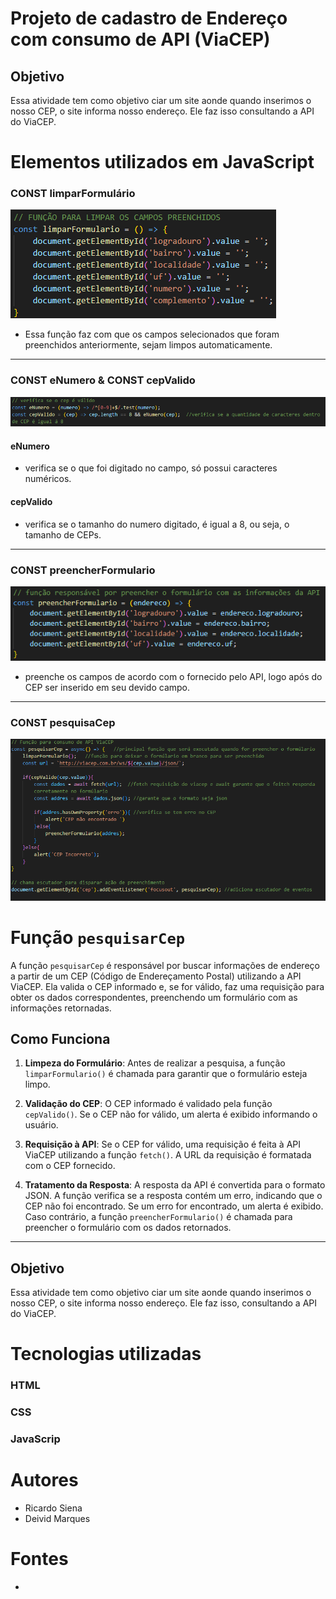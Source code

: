 # Projeto de cadastro de Endereço com consumo de API (ViaCEP)

## Objetivo

Essa atividade tem como objetivo ciar um site aonde quando inserimos o nosso CEP, o site informa nosso endereço. Ele faz isso consultando a API do ViaCEP.


# Elementos utilizados em JavaScript

### CONST limparFormulário

![Alt text](img/primeira.png)

* Essa função faz com que os campos selecionados que foram preenchidos anteriormente, sejam limpos automaticamente.

____________________________________________________________________________________________________

### CONST eNumero & CONST cepValido

![Alt text](img/segundo.png)

#### eNumero
* verifica se o que foi digitado no campo, só possui caracteres numéricos.

#### cepValido
* verifica se o tamanho do numero digitado, é igual a 8, ou seja, o tamanho de CEPs.

____________________________________________________________________________________________________

### CONST preencherFormulario

![Alt text](img/terceiro.png)

* preenche os campos de acordo com o fornecido pelo API, logo após do CEP ser inserido em seu devido campo.

____________________________________________________________________________________________________
### CONST pesquisaCep


![Alt text](img/quarta.png)

# Função `pesquisarCep`

A função `pesquisarCep` é responsável por buscar informações de endereço a partir de um CEP (Código de Endereçamento Postal) utilizando a API ViaCEP. Ela valida o CEP informado e, se for válido, faz uma requisição para obter os dados correspondentes, preenchendo um formulário com as informações retornadas.

## Como Funciona

1. **Limpeza do Formulário**: Antes de realizar a pesquisa, a função `limparFormulario()` é chamada para garantir que o formulário esteja limpo.
  
2. **Validação do CEP**: O CEP informado é validado pela função `cepValido()`. Se o CEP não for válido, um alerta é exibido informando o usuário.

3. **Requisição à API**: Se o CEP for válido, uma requisição é feita à API ViaCEP utilizando a função `fetch()`. A URL da requisição é formatada com o CEP fornecido.

4. **Tratamento da Resposta**: A resposta da API é convertida para o formato JSON. A função verifica se a resposta contém um erro, indicando que o CEP não foi encontrado. Se um erro for encontrado, um alerta é exibido. Caso contrário, a função `preencherFormulario()` é chamada para preencher o formulário com os dados retornados.

____________________________________________________________________________________________________

## Objetivo

Essa atividade tem como objetivo ciar um site aonde quando inserimos o nosso CEP, o site informa nosso endereço. Ele faz isso, consultando a API do ViaCEP.

##


# Tecnologias utilizadas
###  HTML
###  CSS
###  JavaScrip

# Autores 
* Ricardo Siena
* Deivid Marques

# Fontes 
*
